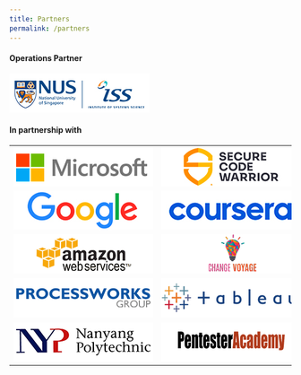 ```yaml
---
title: Partners
permalink: /partners
---
```


<h4>Operations Partner</h4>
<img src="/images/logo-nusiss.jpg" style="max-width:250px;margin:0;" alt="Institute of Systems Science, NUS">

<h4>In partnership with</h4>
<table>
  <tr>
    <td width="33%" align="center"><img src="/images/logo-microsoft.jpg" style="max-width:250px;" alt="microsoft"></td>
    <td width="33%" align="center"><img src="/images/logo-scw.jpg" style="max-width:250px;" alt="securecodewarrior"></td>
    <td width="33%" align="center"><img src="/images/logo-qlik.jpg" style="max-width:250px;" alt="qlik"></td>
  </tr>
  <tr>
    <td align="center"><img src="/images/logo-google.jpg" style="max-width:250px;" alt="google"></td>
    <td align="center"><img src="/images/logo-coursera.jpg" style="max-width:250px;" alt="coursera"></td>
    <td align="center"><img src="/images/logo-trustwave.jpg" style="max-width:250px;" alt="trustwave"></td>
  </tr>
  <tr>
   <td align="center"><img src="/images/aws.png" style="max-width:250px;" alt="amazonwebservices"></td>
   <td align="center"><img src="/images/changevoyage.png" style="max-width:250px;" alt="changevoyage"></td>
   <td align="center"><img src="/images/govtech.png" style="max-width:250px;" alt="govtech"></td>
  </tr>
  <tr>
   <td align="center"><img src="/images/processworks.png" style="max-width:250px;" alt="processworks"></td>
   <td align="center"><img src="/images/tableau.png" style="max-width:250px;" alt="tableau"></td>
   <td align="center"><img src="/images/thoughtworks.png" style="max-width:250px;" alt="thoughtworks"></td>
  </tr>
  <tr>
   <td align="center"><img src="/images/nyp.png" style="max-width:250px;" alt="nanyangpoly"></td>
   <td align="center"><img src="/images/pentesteracademy.png" style="max-width:250px;" alt="pentesteracademy"></td>
  </tr>
</table>
